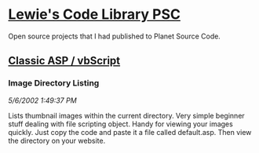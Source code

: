 # [Lewie's Code Library PSC](../../README.md)

Open source projects that I had published to Planet Source Code.

## [Classic ASP / vbScript](../README.md)

### Image Directory Listing

*5/6/2002 1:49:37 PM*

Lists thumbnail images within the current directory. Very simple beginner stuff dealing with file scripting object. Handy for viewing your images quickly. Just copy the code and paste it a file called default.asp. Then view the directory on your website.


